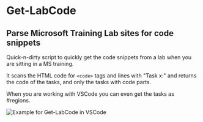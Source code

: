 # Get-LabCode
## Parse Microsoft Training Lab sites for code snippets

Quick-n-dirty script to quickly get the code snippets from a lab when you are sitting in a MS training.

It scans the HTML code for `<code>` tags and lines with "Task x:" and returns the code of the tasks, and only the tasks with code parts.

When you are working with VSCode you can even get the tasks as #regions.

![Example for Get-LabCode in VSCode](https://github.com/OtterKring/PS_Get-LabCode/blob/main/Get-LabCode_Example.png?raw=true "Get-LabCode Example")
